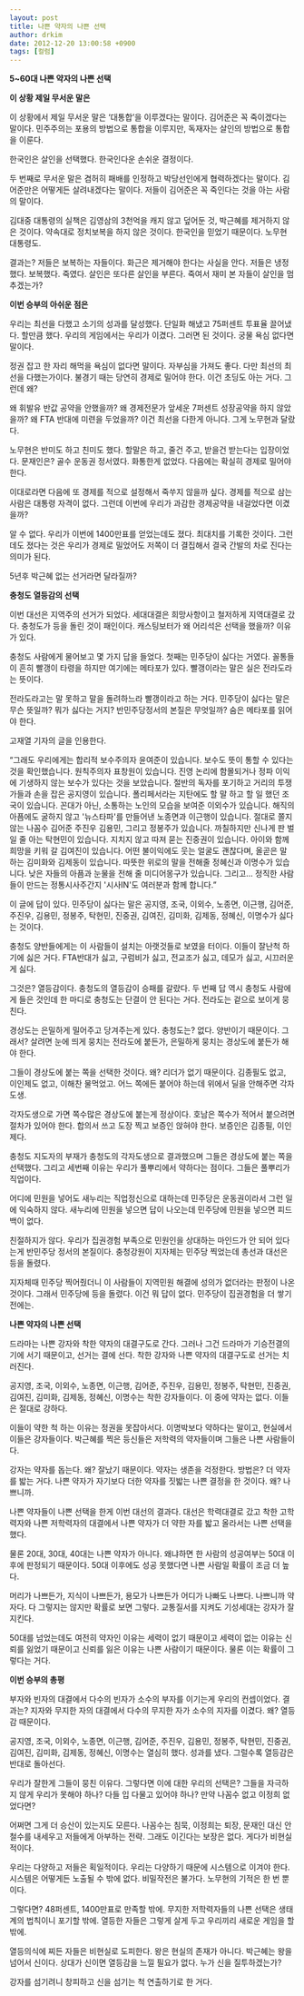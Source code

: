 ```yaml
---
layout: post
title: 나쁜 약자의 나쁜 선택
author: drkim
date: 2012-12-20 13:00:58 +0900
tags: [컬럼]
---
```

**5~60대 나쁜 약자의 나쁜 선택** 



**이 상황 제일 무서운 말은** 

이 상황에서 제일 무서운 말은 ‘대통합’을 이루겠다는 말이다. 김어준은 꼭 죽이겠다는 말이다. 민주주의는 포용의 방법으로 통합을 이루지만, 독재자는 살인의 방법으로 통합을 이룬다. 

 한국인은 살인을 선택했다. 한국인다운 손쉬운 결정이다. 

 두 번째로 무서운 말은 겸허히 패배를 인정하고 박당선인에게 협력하겠다는 말이다. 김어준만은 어떻게든 살려내겠다는 말이다. 저들이 김어준은 꼭 죽인다는 것을 아는 사람의 말이다. 

 김대중 대통령의 실책은 김영삼의 3천억을 캐지 않고 덮어둔 것, 박근혜를 제거하지 않은 것이다. 약속대로 정치보복을 하지 않은 것이다. 한국인을 믿었기 때문이다. 노무현 대통령도. 

 결과는? 저들은 보복하는 자들이다. 화근은 제거해야 한다는 사실을 안다. 저들은 냉정했다. 보복했다. 죽였다. 살인은 또다른 살인을 부른다. 죽여서 재미 본 자들이 살인을 멈추겠는가? 



**이번 승부의 아쉬운 점은** 

우리는 최선을 다했고 소기의 성과를 달성했다. 단일화 해냈고 75퍼센트 투표율 끌어냈다. 할만큼 했다. 우리의 게임에서는 우리가 이겼다. 그러면 된 것이다. 궁물 욕심 없다면 말이다. 

 정권 잡고 한 자리 해먹을 욕심이 없다면 말이다. 자부심을 가져도 좋다. 다만 최선의 최선을 다했는가이다. 불경기 때는 당연히 경제로 밀어야 한다. 이건 초딩도 아는 거다. 그런데 왜? 

 왜 휘발유 반값 공약을 안했을까? 왜 경제전문가 앞세운 7퍼센트 성장공약을 하지 않았을까? 왜 FTA 반대에 미련을 두었을까? 이건 최선을 다한게 아니다. 그게 노무현과 달랐다. 

 노무현은 반미도 하고 친미도 했다. 할말은 하고, 줄건 주고, 받을건 받는다는 입장이었다. 문재인은? 골수 운동권 정서였다. 화통한게 없었다. 다음에는 확실히 경제로 밀어야 한다. 

 이대로라면 다음에 또 경제를 적으로 설정해서 죽쑤지 않을까 싶다. 경제를 적으로 삼는 사람은 대통령 자격이 없다. 그런데 이번에 우리가 과감한 경제공약을 내걸었다면 이겼을까? 

 알 수 없다. 우리가 이번에 1400만표를 얻었는데도 졌다. 최대치를 기록한 것이다. 그런데도 졌다는 것은 우리가 경제로 밀었어도 저쪽이 더 결집해서 결국 간발의 차로 진다는 의미가 된다. 

 5년후 박근혜 없는 선거라면 달라질까? 



**충청도 열등감의 선택** 

이번 대선은 지역주의 선거가 되었다. 세대대결은 희망사항이고 철저하게 지역대결로 갔다. 충청도가 등을 돌린 것이 패인이다. 캐스팅보터가 왜 어리석은 선택을 했을까? 이유가 있다. 

 충청도 사람에게 물어보고 몇 가지 답을 들었다. 첫째는 민주당이 싫다는 거였다. 꼴통들이 흔히 빨갱이 타령을 하지만 여기에는 메타포가 있다. 빨갱이라는 말은 실은 전라도라는 뜻이다. 

 전라도라고는 말 못하고 말을 돌려하느라 빨갱이라고 하는 거다. 민주당이 싫다는 말은 무슨 뜻일까? 뭐가 싫다는 거지? 반민주당정서의 본질은 무엇일까? 숨은 메타포를 읽어야 한다. 

 고재열 기자의 글을 인용한다. 

 “그래도 우리에게는 합리적 보수주의자 윤여준이 있습니다. 보수도 뜻이 통할 수 있다는 것을 확인했습니다. 원칙주의자 표창원이 있습니다. 진영 논리에 함몰되거나 정파 이익에 기생하지 않는 보수가 있다는 것을 보았습니다. 절반의 독자를 포기하고 거리의 투쟁가들과 손을 잡은 공지영이 있습니다. 폴리페서라는 지탄에도 할 말 하고 할 일 했던 조국이 있습니다. 꼰대가 아닌, 소통하는 노인의 모습을 보여준 이외수가 있습니다. 해직의 아픔에도 굴하지 않고 '뉴스타파'를 만들어낸 노종면과 이근행이 있습니다. 절대로 쫄지 않는 나꼼수 김어준 주진우 김용민, 그리고 정봉주가 있습니다. 까칠하지만 신나게 판 벌일 줄 아는 탁현민이 있습니다. 지치지 않고 따져 묻는 진중권이 있습니다. 아이와 함께 희망을 키워 갈 김여진이 있습니다. 어떤 불이익에도 웃는 얼굴도 괜찮다며, 올곧은 말 하는 김미화와 김제동이 있습니다. 따뜻한 위로의 말을 전해줄 정혜신과 이명수가 있습니다. 낮은 자들의 아픔과 눈물을 전해 줄 미디어몽구가 있습니다. 그리고... 정직한 사람들이 만드는 정통시사주간지 '시사IN'도 여러분과 함께 합니다.” 

 이 글에 답이 있다. 민주당이 싫다는 말은 공지영, 조국, 이외수, 노종면, 이근행, 김어준, 주진우, 김용민, 정봉주, 탁현민, 진중권, 김여진, 김미화, 김제동, 정혜신, 이명수가 싫다는 것이다. 

 충청도 양반들에게는 이 사람들이 설치는 아랫것들로 보였을 터이다. 이들이 잘난척 하기에 싫은 거다. FTA반대가 싫고, 구럼비가 싫고, 전교조가 싫고, 데모가 싫고, 시끄러운게 싫다. 

 그것은? 열등감이다. 충청도의 열등감이 승패를 갈랐다. 두 번째 답 역시 충청도 사람에게 들은 것인데 한 마디로 충청도는 단결이 안 된다는 거다. 전라도는 겉으로 보이게 뭉친다. 

 경상도는 은밀하게 밀어주고 당겨주는게 있다. 충청도는? 없다. 양반이기 때문이다. 그래서? 살려면 눈에 띄게 뭉치는 전라도에 붙든가, 은밀하게 뭉치는 경상도에 붙든가 해야 한다. 

 그들이 경상도에 붙는 쪽을 선택한 것이다. 왜? 리더가 없기 때문이다. 김종필도 없고, 이인제도 없고, 이해찬 물먹었고. 어느 쪽에든 붙어야 하는데 위에서 딜을 안해주면 각자도생. 

 각자도생으로 가면 쪽수많은 경상도에 붙는게 정상이다. 호남은 쪽수가 적어서 붙으려면 절차가 있어야 한다. 합의서 쓰고 도장 찍고 보증인 앉혀야 한다. 보증인은 김종필, 이인제다. 

 충청도 지도자의 부재가 충청도의 각자도생으로 결과했으며 그들은 경상도에 붙는 쪽을 선택했다. 그리고 세번째 이유는 우리가 풀뿌리에서 약하다는 점이다. 그들은 풀뿌리가 직업이다. 

 어디에 민원을 넣어도 새누리는 직업정신으로 대하는데 민주당은 운동권이라서 그런 일에 익숙하지 않다. 새누리에 민원을 넣으면 답이 나오는데 민주당에 민원을 넣으면 피드백이 없다. 

 친절하지가 않다. 우리가 집권경험 부족으로 민원인을 상대하는 마인드가 안 되어 있다는게 반민주당 정서의 본질이다. 충청강원이 지자체는 민주당 찍었는데 총선과 대선은 등을 돌렸다. 

 지자체때 민주당 찍어줬더니 이 사람들이 지역민원 해결에 성의가 없더라는 판정이 나온 것이다. 그래서 민주당에 등을 돌렸다. 이건 뭐 답이 없다. 민주당이 집권경험을 더 쌓기 전에는. 



**나쁜 약자의 나쁜 선택** 

드라마는 나쁜 강자와 착한 약자의 대결구도로 간다. 그러나 그건 드라마가 기승전결의 기에 서기 때문이고, 선거는 결에 선다. 착한 강자와 나쁜 약자의 대결구도로 선거는 치러진다.

 공지영, 조국, 이외수, 노종면, 이근행, 김어준, 주진우, 김용민, 정봉주, 탁현민, 진중권, 김여진, 김미화, 김제동, 정혜신, 이명수는 착한 강자들이다. 이 중에 약자는 없다. 이들은 절대로 강하다. 

 이들이 약한 척 하는 이유는 정권을 못잡아서다. 이명박보다 약하다는 말이고, 현실에서 이들은 강자들이다. 박근혜를 찍은 등신들은 저학력의 약자들이며 그들은 나쁜 사람들이다. 

 강자는 약자를 돕는다. 왜? 잘났기 때문이다. 약자는 생존을 걱정한다. 방법은? 더 약자를 밟는 거다. 나쁜 약자가 자기보다 더한 약자를 짓밟는 나쁜 결정을 한 것이다. 왜? 나쁘니까. 

 나쁜 약자들이 나쁜 선택을 한게 이번 대선의 결과다. 대선은 학력대결로 갔고 착한 고학력자와 나쁜 저학력자의 대결에서 나쁜 약자가 더 약한 자를 밟고 올라서는 나쁜 선택을 했다. 

 물론 20대, 30대, 40대는 나쁜 약자가 아니다. 왜냐하면 한 사람의 성공여부는 50대 이후에 판정되기 때문이다. 50대 이후에도 성공 못했다면 나쁜 사람일 확률이 조금 더 높다. 

 머리가 나쁘든가, 지식이 나쁘든가, 용모가 나쁘든가 어디가 나빠도 나쁘다. 나쁘니까 약자다. 다 그렇지는 않지만 확률로 보면 그렇다. 교통질서를 지켜도 기성세대는 강자가 잘 지킨다. 

 50대를 넘었는데도 여전히 약자인 이유는 세력이 없기 때문이고 세력이 없는 이유는 신뢰를 잃었기 때문이고 신뢰를 잃은 이유는 나쁜 사람이기 때문이다. 물론 이는 확률이 그렇다는 거다. 



**이번 승부의 총평**

부자와 빈자의 대결에서 다수의 빈자가 소수의 부자를 이기는게 우리의 컨셉이었다. 결과는? 지자와 무지한 자의 대결에서 다수의 무지한 자가 소수의 지자를 이겼다. 왜? 열등감 때문이다. 

 공지영, 조국, 이외수, 노종면, 이근행, 김어준, 주진우, 김용민, 정봉주, 탁현민, 진중권, 김여진, 김미화, 김제동, 정혜신, 이명수는 열심히 했다. 성과를 냈다. 그럴수록 열등감은 반대로 돌아선다. 

 우리가 잘한게 그들이 뭉친 이유다. 그렇다면 이에 대한 우리의 선택은? 그들을 자극하지 않게 우리가 못해야 하나? 다들 입 다물고 있어야 하나? 만약 나꼼수 없고 이정희 없었다면? 

 어쩌면 그게 더 승산이 있는지도 모른다. 나꼼수는 침묵, 이정희는 퇴장, 문재인 대신 안철수를 내세우고 저들에게 아부하는 전략. 그래도 이긴다는 보장은 없다. 게다가 비현실적이다. 

 우리는 다양하고 저들은 획일적이다. 우리는 다양하기 때문에 시스템으로 이겨야 한다. 시스템은 어떻게든 노출될 수 밖에 없다. 비밀작전은 불가다. 노무현의 기적은 한 번 뿐이다. 

 그렇다면? 48퍼센트, 1400만표로 만족할 밖에. 무지한 저학력자들의 나쁜 선택은 생태계의 법칙이니 포기할 밖에. 열등한 자들은 그렇게 살게 두고 우리끼리 새로운 게임을 할 밖에. 

 열등의식에 찌든 자들은 비현실로 도피한다. 왕은 현실의 존재가 아니다. 박근혜는 왕을 넘어서 신이다. 상대가 신이면 열등감을 느낄 필요가 없다. 누가 신을 질투하겠는가? 

 강자를 섬기려니 창피하고 신을 섬기는 척 연출하기로 한 거다.